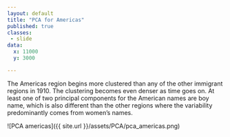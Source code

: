 ```yaml
---
layout: default
title: "PCA for Americas"
published: true
classes:
 - slide
data:
  x: 11000
  y: 3000

---
```

The Americas region begins more clustered than any of the other immigrant regions in 1910. The clustering becomes even denser as time goes on. At least one of two principal components for the American names are boy name, which is also different than the other regions where the variability predominantly comes from women’s names.  

![PCA americas]({{ site.url }}/assets/PCA/pca_americas.png)

